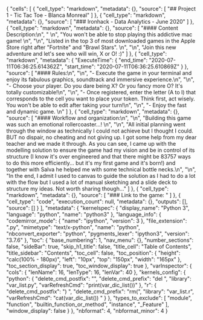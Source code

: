{
 "cells": [
  {
   "cell_type": "markdown",
   "metadata": {},
   "source": [
    "## Project 1 - Tic Tac Toe - Blanca Monreal"
   ]
  },
  {
   "cell_type": "markdown",
   "metadata": {},
   "source": [
    "### Ironhack - Data Analytics - June 2020"
   ]
  },
  {
   "cell_type": "markdown",
   "metadata": {},
   "source": [
    "#### Content Description:\n",
    "    \n",
    "You won't be able to stop playing this addictive mac game! \n",
    "\n",
    "Listed in the top 3 of most downloaded games in the Apple Store right after \"Fortnite\" and \"Brawl Stars\". \n",
    "\n",
    "Join this new adventure and let's see who will win, X or O! :)"
   ]
  },
  {
   "cell_type": "markdown",
   "metadata": {
    "ExecuteTime": {
     "end_time": "2020-07-11T06:36:25.614362Z",
     "start_time": "2020-07-11T06:36:25.610869Z"
    }
   },
   "source": [
    "#### Rules:\n",
    "\n",
    "- Execute the game in your terminal and enjoy its fabulous graphics, soundtrack and immersive experience.\n",
    "\n",
    "- Choose your player. Do you dare being X? Or you fancy more O? It's totally customizable!\n",
    "\n",
    "- Once registered, enter the letter (A to I) that corresponds to the cell you want to place your token. Think first, act wisely. You won't be able to edit after taking your turn!\n",
    "\n",
    "- Enjoy the fast and dynamic game. \n"
   ]
  },
  {
   "cell_type": "markdown",
   "metadata": {},
   "source": [
    "#### Workflow and organization:\n",
    "\n",
    "Building this game was such an emotional rollercoaster...! \n",
    "\n",
    "All initial planning went through the window as technically I could not achieve but I thought I could. BUT no dispair, no cheating and not giving up. I got some help from my dear teacher and we made it through. As you can see, I came up with the modelling solution to ensure the game had my vision and be in control of its structure (I know it's over engineered and that there might be 83757 ways to do this more efficiently... but it's my first game and it's born!) and together with Salva he helped me with some technical bottle necks.\n",
    "\n",
    "In the end, I admit I used to canvas to guide the solution as I had to do a lot with the flow but I used a lot of manual sketching and a slide deck to structure my ideas. Not worth sharing though..."
   ]
  },
  {
   "cell_type": "markdown",
   "metadata": {},
   "source": [
    "### Link to the game: "
   ]
  },
  {
   "cell_type": "code",
   "execution_count": null,
   "metadata": {},
   "outputs": [],
   "source": []
  }
 ],
 "metadata": {
  "kernelspec": {
   "display_name": "Python 3",
   "language": "python",
   "name": "python3"
  },
  "language_info": {
   "codemirror_mode": {
    "name": "ipython",
    "version": 3
   },
   "file_extension": ".py",
   "mimetype": "text/x-python",
   "name": "python",
   "nbconvert_exporter": "python",
   "pygments_lexer": "ipython3",
   "version": "3.7.6"
  },
  "toc": {
   "base_numbering": 1,
   "nav_menu": {},
   "number_sections": false,
   "sideBar": true,
   "skip_h1_title": false,
   "title_cell": "Table of Contents",
   "title_sidebar": "Contents",
   "toc_cell": false,
   "toc_position": {
    "height": "calc(100% - 180px)",
    "left": "10px",
    "top": "150px",
    "width": "165px"
   },
   "toc_section_display": true,
   "toc_window_display": true
  },
  "varInspector": {
   "cols": {
    "lenName": 16,
    "lenType": 16,
    "lenVar": 40
   },
   "kernels_config": {
    "python": {
     "delete_cmd_postfix": "",
     "delete_cmd_prefix": "del ",
     "library": "var_list.py",
     "varRefreshCmd": "print(var_dic_list())"
    },
    "r": {
     "delete_cmd_postfix": ") ",
     "delete_cmd_prefix": "rm(",
     "library": "var_list.r",
     "varRefreshCmd": "cat(var_dic_list()) "
    }
   },
   "types_to_exclude": [
    "module",
    "function",
    "builtin_function_or_method",
    "instance",
    "_Feature"
   ],
   "window_display": false
  }
 },
 "nbformat": 4,
 "nbformat_minor": 4
}
